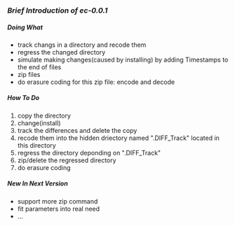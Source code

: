 ### *Brief Introduction of ec-0.0.1*

##### *Doing What*

- track changs in a directory and recode them
- regress the changed directory
- simulate making changes(caused by installing) by adding Timestamps to the end of files
- zip files
- do erasure coding for this zip file: encode and decode

##### *How To Do*

1. copy the directory
2. change(install)
3. track the differences and delete the copy
4. recode them into the hidden driectory named ".DIFF_Track" located in this directory
5. regress the directory deponding on ".DIFF_Track"
6. zip/delete the regressed directory
7. do erasure coding

##### *New In Next Version*

- support more zip command
- fit parameters into real need
- ...
